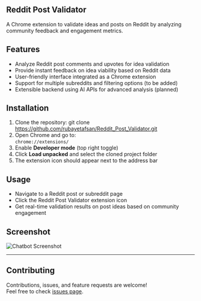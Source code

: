 ## Reddit Post Validator

A Chrome extension to validate ideas and posts on Reddit by analyzing community feedback and engagement metrics.

## Features

- Analyze Reddit post comments and upvotes for idea validation
- Provide instant feedback on idea viability based on Reddit data
- User-friendly interface integrated as a Chrome extension
- Support for multiple subreddits and filtering options (to be added)
- Extensible backend using AI APIs for advanced analysis (planned)

## Installation

1. Clone the repository:  git clone https://github.com/rubayetafsan/Reddit_Post_Validator.git
2. Open Chrome and go to:  
`chrome://extensions/`
3. Enable **Developer mode** (top right toggle)
4. Click **Load unpacked** and select the cloned project folder
5. The extension icon should appear next to the address bar

## Usage

- Navigate to a Reddit post or subreddit page
- Click the Reddit Post Validator extension icon
- Get real-time validation results on post ideas based on community engagement

## Screenshot

![Chatbot Screenshot](Frontend/src/assets/Chatbot.jpg)

---

## Contributing

Contributions, issues, and feature requests are welcome!  
Feel free to check [issues page](https://github.com/rubayetafsan/Reddit_Post_Validator/issues).

